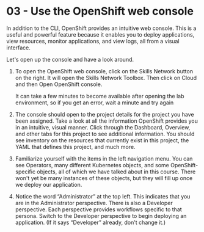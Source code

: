 # 03 - Use the OpenShift web console

In addition to the CLI, OpenShift provides an intuitive web console. This is a useful and powerful feature because it enables you to deploy applications, view resources, monitor applications, and view logs, all from a visual interface.

Let's open up the console and have a look around.

1. To open the OpenShift web console, click on the Skills Network button on the right. It will open the Skills Network Toolbox. Then click on Cloud and then Open OpenShift console.

    It can take a few minutes to become available after opening the lab environment, so if you get an error, wait a minute and try again

2. The console should open to the project details for the project you have been assigned. Take a look at all the information OpenShift provides you in an intuitive, visual manner. Click through the Dashboard, Overview, and other tabs for this project to see additional information. You should see inventory on the resources that currently exist in this project, the YAML that defines this project, and much more.

3. Familiarize yourself with the items in the left navigation menu. You can see Operators, many different Kubernetes objects, and some OpenShift-specific objects, all of which we have talked about in this course. There won't yet be many instances of these objects, but they will fill up once we deploy our application.

4. Notice the word “Administrator” at the top left. This indicates that you are in the Administrator perspective. There is also a Developer perspective. Each perspective provides workflows specific to that persona. Switch to the Developer perspective to begin deploying an application. (If it says “Developer” already, don't change it.)

